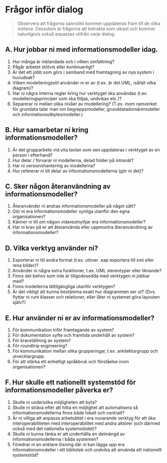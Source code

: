 # Frågor inför dialog

> Observera att frågorna sannolikt kommer uppdateras fram till de olika mötena. Dessutom är frågorna att betrakta som utkast och kommer naturligtvis också anpassas utifrån varje dialog.


## A. Hur jobbar ni med informationsmodeller idag.

1. Hur många är inblandade och i vilken omfattning?
2. Pågår arbetet stötvis eller kontinuerligt?
3. Är det ett jobb som görs i samband med framtagning av nya system i huvudsak?
4. Vilken modelleringsstil använder ni er av (t.ex. är det UML, isåfall vilka diagram)?
5. Har ni några interna regler kring hur verktyget ska användas (t.ex. modelleringsprinciper som ska följas, undvikas etc.)?
6. Separerar ni mellan olika nivåer av modellering? (T.ex. inom ramverket för grundata talar man om begreppsmodeller, grunddatadomänmodeller och informationsutbytesmodeller.)

## B. Hur samarbetar ni kring informationsmodeller?

1. Är det grupparbete vid vita tavlan som sen uppdateras i verktyget av en person i efterhand?
2. Hur delar / förvarar ni modellerna, delad folder på intranät?
3. Har ni versionshantering av modellerna?
4. Hur refererar ni till delar av informationsmodellerna (gör ni det)?

## C. Sker någon återanvändning av informationsmodeller?

1. Återanvänder ni andras informationsmodeller på något sätt?
2. Gör ni era informationsmodeller synliga utanför den egna organisationen?
3. Känner ni till om någon vidareutnyttjar era informationsmodeller? 
4. Har ni krav på er att återanvända eller uppmuntra återanvändning av informationsmodeller?

## D. Vilka verktyg använder ni?

1. Exporterar ni till andra format (t.ex. utöver .eap exportera till xmi eller rena bilder)?
2. Använder ni några extra funktioner, t.ex. UML stereotyper eller liknande?
3. Finns det behov som inte är tillgodosedda med verktygen ni jobbar med?
4. Finns modellerna lättilgängliga utanför verktygen?
5. Är det viktigt att kunna bestämma exakt hur diagrammen ser ut?
   (Dvs. flyttar ni runt klasser och relationer, eller låter ni systemet göra layouten själv?)

## E. Hur använder ni er av informationsmodeller?

1. För kommunikation inför framtagande av system? 
2. För dokumentation syfte och framtida underhåll av system?
3. För kravställning av system?
4. För roundtrip engineering?
5. För kommunikation mellan olika grupperingar, t.ex. arkitekturgrupp och utvecklargrupp.
6. För att stärka ett enhetligt språkbruk och förståelse inom organisationen?

## F. Hur skulle ett nationellt systemstöd för informationsmodeller påverka er?

1. Skulle ni undersöka möjligheten att byta?
2. Skulle ni sträva efter att hitta en möjlighet att automatisera så informationsmodellerna finns både lokalt och centralt?
3. Är ni villiga att anpassa arbetsättet i era nuvarande verktyg för att öka interoperabiliteten med interoperabilitet med andra aktörer (och därmed också med det nationella systemstödet)?
4. Skulle ni kunna tänka er att underhålla en delmängd av informationsmodellerna i båda systemen?
5. Föredrar ni en enklare lösning där ni kan lägga upp era informationsmodeller i ett bibliotek och undvika att använda ett nationellt systemstöd?
